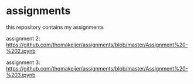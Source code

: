# assignments
this repository contains my assignments

assignment 2: 
https://github.com/thomakeijer/assignments/blob/master/Assignment%20-%202.ipynb

assignment 3:
https://github.com/thomakeijer/assignments/blob/master/Assignment%20-%203.ipynb
